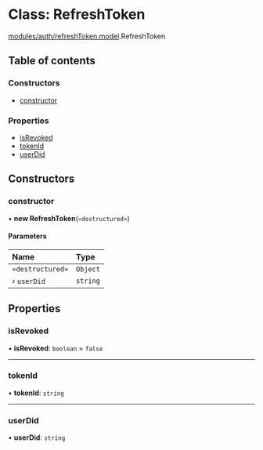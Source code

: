 # Class: RefreshToken

[modules/auth/refreshToken.model](../modules/modules_auth_refreshToken_model.md).RefreshToken

## Table of contents

### Constructors

- [constructor](modules_auth_refreshToken_model.RefreshToken.md#constructor)

### Properties

- [isRevoked](modules_auth_refreshToken_model.RefreshToken.md#isrevoked)
- [tokenId](modules_auth_refreshToken_model.RefreshToken.md#tokenid)
- [userDid](modules_auth_refreshToken_model.RefreshToken.md#userdid)

## Constructors

### constructor

• **new RefreshToken**(`«destructured»`)

#### Parameters

| Name | Type |
| :------ | :------ |
| `«destructured»` | `Object` |
| › `userDid` | `string` |

## Properties

### isRevoked

• **isRevoked**: `boolean` = `false`

___

### tokenId

• **tokenId**: `string`

___

### userDid

• **userDid**: `string`
